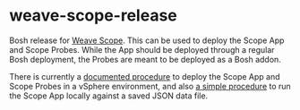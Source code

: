 weave-scope-release
===================

Bosh release for [Weave Scope](https://github.com/weaveworks/scope). This can be used to deploy the Scope App and Scope Probes.  While the App should be deployed through a regular Bosh deployment, the Probes are meant to be deployed as a Bosh addon.

There is currently a [documented procedure](https://github.com/bendalby82/weave-scope-release/blob/master/docs/vsphere-install-guide.md) to deploy the Scope App and Scope Probes in a vSphere environment, and also [a simple procedure](https://github.com/bendalby82/weave-scope-release/blob/master/docs/static-local-copy.md) to run the Scope App locally against a saved JSON data file.

